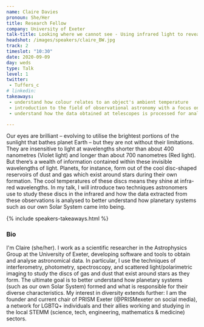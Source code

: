 ```yaml
---
name: Claire Davies
pronoun: She/Her
title: Research Fellow
company: University of Exeter
talk-title: Looking where we cannot see - Using infrared light to reveal the secrets of planet formation
headshot: /images/speakers/claire_BW.jpg
track: 2
timeslot: "10:30"
date: 2020-09-09
day: weds
type: Talk
level: 1 
twitter:
 - Tuffers_c
# linkedin: 
takeaways:
 - understand how colour relates to an object's ambient temperature
 - introduction to the field of observational astronomy with a focus on star and planetary system formation
 - understand how the data obtained at telescopes is processed for analysis

---
```


<p>Our eyes are brilliant – evolving to utilise the brightest portions of the sunlight that bathes planet 
Earth – but they are not without their limitations. They are insensitive to light at wavelengths shorter 
than about 400 nanometres (Violet light) and longer than about 700 nanometres (Red light). But there’s a 
wealth of information contained within these invisible wavelengths of light. Planets, for instance, form 
out of the cool disc-shaped reservoirs of dust and gas which exist around stars during their own formation. 
The cool temperatures of these discs means they shine at infra-red wavelengths. In my talk, I will introduce 
two techniques astronomers use to study these discs in the infrared and how the data extracted from these 
observations is analysed to better understand how planetary systems such as our own Solar System came into being.</p>

{% include speakers-takeaways.html %}

<h3>Bio</h3>
<p>I'm Claire (she/her). I work as a scientific researcher in the Astrophysics Group at the University 
of Exeter, developing software and tools to obtain and analyse astronomical data. In particular, I use 
the techniques of interferometry, photometry, spectroscopy, and scattered light/polarimetric imaging to 
study the discs of gas and dust that exist around stars as they form. The ultimate goal is to better 
understand how planetary systems (such as our own Solar System) formed and what is responsible for their 
diverse characteristics. My interest in diversity extends further: I am the founder and current chair of 
PRISM Exeter (@PRISMexeter on social media), a network for LGBTQ+ individuals and their allies working and 
studying in the local STEMM (science, tech, engineering, mathematics & medicine) sectors.</p>